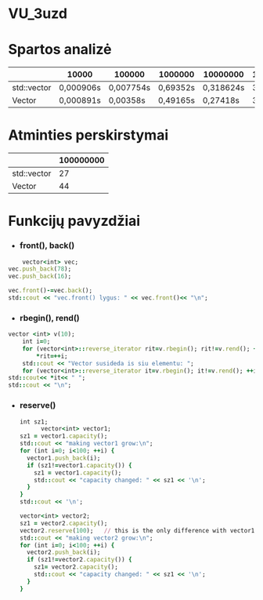 # VU_3uzd
# Spartos analizė
|  | 10000 | 100000 | 1000000 | 10000000 | 100000000 |
| --- | --- | --- | --- | --- | ---|
| std::vector | 0,000906s | 0,007754s | 0,69352s | 0,318624s | 3,54173s |
| Vector | 0,000891s | 0,00358s | 0,49165s | 0,27418s | 3,02941s |

# Atminties perskirstymai
|  | 100000000 |
| --- | --- |
| std::vector | 27 | 
| Vector | 44 |

# Funkcijų pavyzdžiai
- ### front(), back()
```ruby
	vector<int> vec;
vec.push_back(78);
vec.push_back(16);

vec.front()-=vec.back();
std::cout << "vec.front() lygus: " << vec.front()<< "\n";
```
- ### rbegin(), rend()
```ruby
vector <int> v(10);
	int i=0;
	for (vector<int>::reverse_iterator rit=v.rbegin(); rit!=v.rend(); ++rit)
        *rit=++i;
    std::cout << "Vector susideda is siu elementu: ";
    for (vector<int>::reverse_iterator it=v.rbegin(); it!=v.rend(); ++it)
std::cout<< *it<< " ";
std::cout << "\n";
```
- ### reserve()
  ```ruby
  int sz1;
     	vector<int> vector1;
  sz1 = vector1.capacity();
  std::cout << "making vector1 grow:\n";
  for (int i=0; i<100; ++i) {
    vector1.push_back(i);
    if (sz1!=vector1.capacity()) {
      sz1 = vector1.capacity();
      std::cout << "capacity changed: " << sz1 << '\n';
    }
  }
  std::cout << '\n';

  vector<int> vector2;
  sz1 = vector2.capacity();
  vector2.reserve(100);   // this is the only difference with vector1 above
  std::cout << "making vector2 grow:\n";
  for (int i=0; i<100; ++i) {
    vector2.push_back(i);
    if (sz1!=vector2.capacity()) {
      sz1= vector2.capacity();
      std::cout << "capacity changed: " << sz1 << '\n';
    }
  }
```
